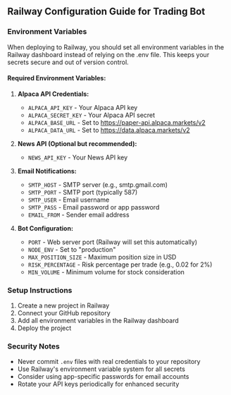 ## Railway Configuration Guide for Trading Bot

### Environment Variables

When deploying to Railway, you should set all environment variables in the Railway dashboard instead of relying on the .env file. This keeps your secrets secure and out of version control.

#### Required Environment Variables:

1. **Alpaca API Credentials:**
   - `ALPACA_API_KEY` - Your Alpaca API key
   - `ALPACA_SECRET_KEY` - Your Alpaca API secret
   - `ALPACA_BASE_URL` - Set to https://paper-api.alpaca.markets/v2
   - `ALPACA_DATA_URL` - Set to https://data.alpaca.markets/v2

2. **News API (Optional but recommended):**
   - `NEWS_API_KEY` - Your News API key

3. **Email Notifications:**
   - `SMTP_HOST` - SMTP server (e.g., smtp.gmail.com)
   - `SMTP_PORT` - SMTP port (typically 587)
   - `SMTP_USER` - Email username
   - `SMTP_PASS` - Email password or app password
   - `EMAIL_FROM` - Sender email address

4. **Bot Configuration:**
   - `PORT` - Web server port (Railway will set this automatically)
   - `NODE_ENV` - Set to "production"
   - `MAX_POSITION_SIZE` - Maximum position size in USD
   - `RISK_PERCENTAGE` - Risk percentage per trade (e.g., 0.02 for 2%)
   - `MIN_VOLUME` - Minimum volume for stock consideration

### Setup Instructions

1. Create a new project in Railway
2. Connect your GitHub repository
3. Add all environment variables in the Railway dashboard
4. Deploy the project

### Security Notes

- Never commit `.env` files with real credentials to your repository
- Use Railway's environment variable system for all secrets
- Consider using app-specific passwords for email accounts
- Rotate your API keys periodically for enhanced security
